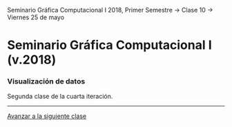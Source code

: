 Seminario Gráfica Computacional I 2018, Primer Semestre → Clase 10 → Viernes 25 de mayo

# Seminario Gráfica Computacional I (v.2018)

### Visualización de datos

Segunda clase de la cuarta iteración.

- - - - 

[Avanzar a la siguiente clase](https://github.com/profesorfaco/dgp502_11/)
